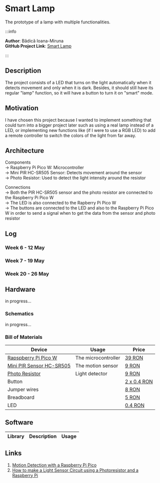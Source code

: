 # Smart Lamp
The prototype of a lamp with multiple functionalities.

:::info 

**Author**: Bădică Ioana-Miruna \
**GitHub Project Link**: [Smart Lamp](https://github.com/jojomojo22/upb-fils-ma.github.io/tree/project_documentation/docs/project/2024/ioana_miruna.badica)

:::

## Description

The project consists of a LED that turns on the light automatically when it detects movement and only when it is dark. Besides, it should still have its regular "lamp" function, so it will have a button to turn it on "smart" mode. 

## Motivation

I have chosen this project because I wanted to implement something that could turn into a bigger project later such as using a real lamp instead of a LED, or implementing new functions like (if I were to use a RGB LED) to add a remote controller to switch the colors of the light from far away.

## Architecture 

Components \
  -> Raspberry Pi Pico W: Microcontroller \
  -> Mini PIR HC-SR505 Sensor: Detects movement around the sensor \
  -> Photo Resistor: Used to detect the light intensity around the resistor 

Connections \
  -> Both the PIR HC-SR505 sensor and the photo resistor are connected to the Raspberry Pi Pico W \
  -> The LED is also connected to the Rapberry Pi Pico W \
  -> The buttons are connected to the LED and also to the Raspberry Pi Pico W in order to send a signal when to get the data from the sensor and photo resistor


## Log

<!-- write every week your progress here -->

### Week 6 - 12 May

### Week 7 - 19 May

### Week 20 - 26 May

## Hardware

in progress...

### Schematics

in progress...

### Bill of Materials

<!-- Fill out this table with all the hardware components that you might need.

The format is 
```
| [Device](link://to/device) | This is used ... | [price](link://to/store) |

```

-->

| Device | Usage | Price |
|--------|--------|-------|
| [Rapspberry Pi Pico W](https://www.raspberrypi.com/documentation/microcontrollers/raspberry-pi-pico.html) | The microcontroller | [39 RON](https://www.optimusdigital.ro/en/raspberry-pi-boards/12395-raspberry-pi-pico-wh.html?search_query=Raspberry+Pi+Pico+WH+&results=34) |
| [Mini PIR Sensor HC-SR505](https://pdf1.alldatasheet.com/datasheet-pdf/download/1284342/ETC1/HC-SR505.html) | The motion sensor | [9 RON](https://www.optimusdigital.ro/ro/senzori-senzori-pir/1498-senzor-pir-in-miniatura-hc-sr505.html) |
| [Photo Resistor](https://docs.particle.io/assets/datasheets/makerkit/photoresistor.pdf) | Light detector | [9 RON](https://www.optimusdigital.ro/ro/senzori-senzori-pir/1498-senzor-pir-in-miniatura-hc-sr505.html) |
| Button | | [2 x 0.4 RON](https://www.optimusdigital.ro/ro/butoane-i-comutatoare/1119-buton-6x6x6.html) |
| Jumper wires | | [8 RON](https://www.optimusdigital.ro/ro/fire-fire-mufate/12-set-de-cabluri-pentru-breadboard.html) |
| Breadboard | | [5 RON](https://www.optimusdigital.ro/ro/prototipare-breadboard-uri/44-breadboard-400-points.html) |
| LED | | [0.4 RON](https://www.optimusdigital.ro/ro/optoelectronice-led-uri/696-led-rou-de-3-mm-cu-lentile-difuze.html?search_query=led&results=818) |



## Software

| Library | Description | Usage |
|---------|-------------|-------|

## Links

<!-- Add a few links that inspired you and that you think you will use for your project -->

1. [Motion Detection with a Raspberry Pi Pico](https://www.youtube.com/watch?v=h0eotQQlndI)
2. [How to make a Light Sensor Circuit using a Photoresistor and a Raspberry Pi](https://www.youtube.com/watch?v=IOyYQ34C2y0)

